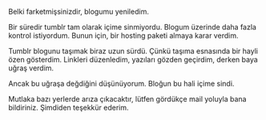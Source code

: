 <!--
.. title: Blogum yenilendi
.. date: 2013-10-06 23:10
.. slug: yeni-blog
.. description: Tumblr artık ihtiyaçlarımı karşılamadığı için, blogumu yeniledim. Artık statik blog kullanıyorum. Blogu oluşturmak için nikola kullanıyorum.
-->

Belki farketmişsinizdir, blogumu yeniledim.

Bir süredir tumblr tam olarak içime sinmiyordu. Blogum üzerinde daha fazla kontrol istiyordum. Bunun için, bir hosting paketi almaya karar verdim.

Tumblr blogunu taşımak biraz uzun sürdü. Çünkü taşıma esnasında bir hayli özen gösterdim. Linkleri düzenledim, yazıları gözden geçirdim, derken baya uğraş verdim.

Ancak bu uğraşa değdiğini düşünüyorum. Bloğun bu hali içime sindi.

Mutlaka bazı yerlerde arıza çıkacaktır, lütfen gördükçe mail yoluyla bana bildiriniz. Şimdiden teşekkür ederim.